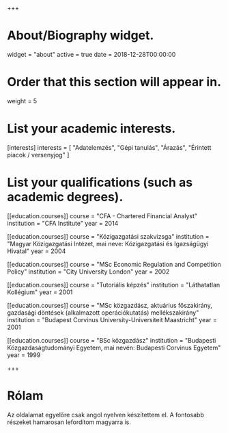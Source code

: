 +++
# About/Biography widget.
widget = "about"
active = true
date = 2018-12-28T00:00:00

# Order that this section will appear in.
weight = 5

# List your academic interests.
[interests]
  interests = [
    "Adatelemzés",
    "Gépi tanulás",
    "Árazás", 
    "Érintett piacok / versenyjog"
  ]

# List your qualifications (such as academic degrees).
[[education.courses]]
  course = "CFA - Chartered Financial Analyst"
  institution = "CFA Institute"
  year = 2014
  
[[education.courses]]
  course = "Közigazgatási szakvizsga"
  institution = "Magyar Közigazgatási Intézet, mai neve: Közigazgatási és Igazságügyi Hivatal"
  year = 2004

[[education.courses]]
  course = "MSc Economic Regulation and Competition Policy"
  institution = "City University London"
  year = 2002
  
[[education.courses]]
  course = "Tutoriális képzés"
  institution = "Láthatatlan Kollégium"
  year = 2001

[[education.courses]]
  course = "MSc közgazdász, aktuárius főszakirány, gazdasági döntések (alkalmazott operációkutatás) mellékszakirány"
  institution = "Budapest Corvinus University-Universiteit Maastricht"
  year = 2001
  
[[education.courses]]
  course = "BSc közgazdász"
  institution = "Budapesti Közgazdaságtudományi Egyetem, mai nevén: Budapesti Corvinus Egyetem"
  year = 1999
 
+++

# Rólam

Az oldalamat egyelőre csak angol nyelven készítettem el. A fontosabb részeket hamarosan lefordítom magyarra is. 

